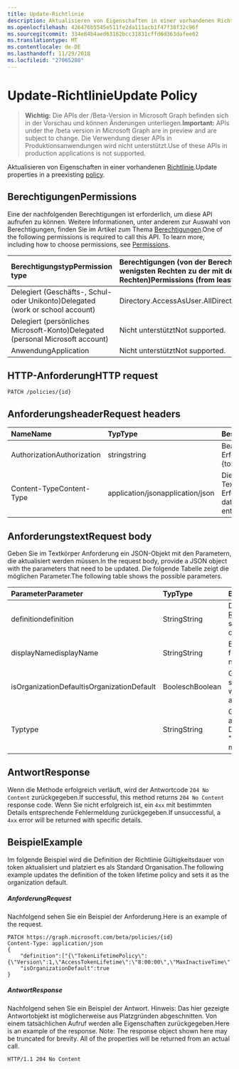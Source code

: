 ```yaml
---
title: Update-Richtlinie
description: Aktualisieren von Eigenschaften in einer vorhandenen Richtlinie.
ms.openlocfilehash: 426476b5545e511fe2da111acb1f47f38f32c96f
ms.sourcegitcommit: 334e84b4aed63162bcc31831cffd6d363dafee02
ms.translationtype: MT
ms.contentlocale: de-DE
ms.lasthandoff: 11/29/2018
ms.locfileid: "27065280"
---
```

# <a name="update-policy"></a><span data-ttu-id="df321-103">Update-Richtlinie</span><span class="sxs-lookup"><span data-stu-id="df321-103">Update Policy</span></span>

> <span data-ttu-id="df321-104">**Wichtig:** Die APIs der /Beta-Version in Microsoft Graph befinden sich in der Vorschau und können Änderungen unterliegen.</span><span class="sxs-lookup"><span data-stu-id="df321-104">**Important:** APIs under the /beta version in Microsoft Graph are in preview and are subject to change.</span></span> <span data-ttu-id="df321-105">Die Verwendung dieser APIs in Produktionsanwendungen wird nicht unterstützt.</span><span class="sxs-lookup"><span data-stu-id="df321-105">Use of these APIs in production applications is not supported.</span></span>

<span data-ttu-id="df321-106">Aktualisieren von Eigenschaften in einer vorhandenen [Richtlinie](../resources/policy.md).</span><span class="sxs-lookup"><span data-stu-id="df321-106">Update properties in a preexisting [policy](../resources/policy.md).</span></span>

## <a name="permissions"></a><span data-ttu-id="df321-107">Berechtigungen</span><span class="sxs-lookup"><span data-stu-id="df321-107">Permissions</span></span>
<span data-ttu-id="df321-p102">Eine der nachfolgenden Berechtigungen ist erforderlich, um diese API aufrufen zu können. Weitere Informationen, unter anderem zur Auswahl von Berechtigungen, finden Sie im Artikel zum Thema [Berechtigungen](/graph/permissions-reference).</span><span class="sxs-lookup"><span data-stu-id="df321-p102">One of the following permissions is required to call this API. To learn more, including how to choose permissions, see [Permissions](/graph/permissions-reference).</span></span>

|<span data-ttu-id="df321-110">Berechtigungstyp</span><span class="sxs-lookup"><span data-stu-id="df321-110">Permission type</span></span>      | <span data-ttu-id="df321-111">Berechtigungen (von der Berechtigung mit den wenigsten Rechten zu der mit den meisten Rechten)</span><span class="sxs-lookup"><span data-stu-id="df321-111">Permissions (from least to most privileged)</span></span>              |
|:--------------------|:---------------------------------------------------------|
|<span data-ttu-id="df321-112">Delegiert (Geschäfts-, Schul- oder Unikonto)</span><span class="sxs-lookup"><span data-stu-id="df321-112">Delegated (work or school account)</span></span> | <span data-ttu-id="df321-113">Directory.AccessAsUser.All</span><span class="sxs-lookup"><span data-stu-id="df321-113">Directory.AccessAsUser.All</span></span>    |
|<span data-ttu-id="df321-114">Delegiert (persönliches Microsoft-Konto)</span><span class="sxs-lookup"><span data-stu-id="df321-114">Delegated (personal Microsoft account)</span></span> | <span data-ttu-id="df321-115">Nicht unterstützt</span><span class="sxs-lookup"><span data-stu-id="df321-115">Not supported.</span></span>    |
|<span data-ttu-id="df321-116">Anwendung</span><span class="sxs-lookup"><span data-stu-id="df321-116">Application</span></span> | <span data-ttu-id="df321-117">Nicht unterstützt</span><span class="sxs-lookup"><span data-stu-id="df321-117">Not supported.</span></span> |

## <a name="http-request"></a><span data-ttu-id="df321-118">HTTP-Anforderung</span><span class="sxs-lookup"><span data-stu-id="df321-118">HTTP request</span></span>

```http
PATCH /policies/{id}
```
## <a name="request-headers"></a><span data-ttu-id="df321-119">Anforderungsheader</span><span class="sxs-lookup"><span data-stu-id="df321-119">Request headers</span></span>
| <span data-ttu-id="df321-120">Name</span><span class="sxs-lookup"><span data-stu-id="df321-120">Name</span></span>       | <span data-ttu-id="df321-121">Typ</span><span class="sxs-lookup"><span data-stu-id="df321-121">Type</span></span> | <span data-ttu-id="df321-122">Beschreibung</span><span class="sxs-lookup"><span data-stu-id="df321-122">Description</span></span>|
|:---------------|:--------|:----------|
| <span data-ttu-id="df321-123">Authorization</span><span class="sxs-lookup"><span data-stu-id="df321-123">Authorization</span></span>  | <span data-ttu-id="df321-124">string</span><span class="sxs-lookup"><span data-stu-id="df321-124">string</span></span>  | <span data-ttu-id="df321-p103">Bearer {token}. Erforderlich.</span><span class="sxs-lookup"><span data-stu-id="df321-p103">Bearer {token}. Required.</span></span> |
| <span data-ttu-id="df321-127">Content-Type</span><span class="sxs-lookup"><span data-stu-id="df321-127">Content-Type</span></span> | <span data-ttu-id="df321-128">application/json</span><span class="sxs-lookup"><span data-stu-id="df321-128">application/json</span></span>  | <span data-ttu-id="df321-p104">Die Art der Daten im Textkörper einer Entität. Erforderlich.</span><span class="sxs-lookup"><span data-stu-id="df321-p104">Nature of the data in the body of an entity. Required.</span></span> |

## <a name="request-body"></a><span data-ttu-id="df321-131">Anforderungstext</span><span class="sxs-lookup"><span data-stu-id="df321-131">Request body</span></span>
<span data-ttu-id="df321-132">Geben Sie im Textkörper Anforderung ein JSON-Objekt mit den Parametern, die aktualisiert werden müssen.</span><span class="sxs-lookup"><span data-stu-id="df321-132">In the request body, provide a JSON object with the parameters that need to be updated.</span></span> <span data-ttu-id="df321-133">Die folgende Tabelle zeigt die möglichen Parameter.</span><span class="sxs-lookup"><span data-stu-id="df321-133">The following table shows the possible parameters.</span></span>

| <span data-ttu-id="df321-134">Parameter</span><span class="sxs-lookup"><span data-stu-id="df321-134">Parameter</span></span>    | <span data-ttu-id="df321-135">Typ</span><span class="sxs-lookup"><span data-stu-id="df321-135">Type</span></span>   |<span data-ttu-id="df321-136">Beschreibung</span><span class="sxs-lookup"><span data-stu-id="df321-136">Description</span></span>|
|:---------------|:--------|:----------|
|<span data-ttu-id="df321-137">definition</span><span class="sxs-lookup"><span data-stu-id="df321-137">definition</span></span>|<span data-ttu-id="df321-138">String</span><span class="sxs-lookup"><span data-stu-id="df321-138">String</span></span>|<span data-ttu-id="df321-139">Die stringified Version des [Richtlinienobjekts](../resources/policy.md) .</span><span class="sxs-lookup"><span data-stu-id="df321-139">The stringified version of the [policy](../resources/policy.md) object.</span></span>|
|<span data-ttu-id="df321-140">displayName</span><span class="sxs-lookup"><span data-stu-id="df321-140">displayName</span></span>|<span data-ttu-id="df321-141">String</span><span class="sxs-lookup"><span data-stu-id="df321-141">String</span></span>|<span data-ttu-id="df321-142">Ein benutzerdefinierter Name für die Richtlinie ein.</span><span class="sxs-lookup"><span data-stu-id="df321-142">A custom name for the policy.</span></span>|
|<span data-ttu-id="df321-143">isOrganizationDefault</span><span class="sxs-lookup"><span data-stu-id="df321-143">isOrganizationDefault</span></span>|<span data-ttu-id="df321-144">Boolesch</span><span class="sxs-lookup"><span data-stu-id="df321-144">Boolean</span></span>|<span data-ttu-id="df321-145">Gibt an, ob diese Richtlinie standardmäßig angewendet wird.</span><span class="sxs-lookup"><span data-stu-id="df321-145">Specifies if this policy is applied by default.</span></span>|
|<span data-ttu-id="df321-146">Typ</span><span class="sxs-lookup"><span data-stu-id="df321-146">type</span></span>|<span data-ttu-id="df321-147">String</span><span class="sxs-lookup"><span data-stu-id="df321-147">String</span></span>|<span data-ttu-id="df321-148">Gibt den Typ der Richtlinie an.</span><span class="sxs-lookup"><span data-stu-id="df321-148">Specifies the type of policy.</span></span> <span data-ttu-id="df321-149">Derzeit muss "TokenLifetimePolicy"</span><span class="sxs-lookup"><span data-stu-id="df321-149">Currently must be "TokenLifetimePolicy"</span></span>|

## <a name="response"></a><span data-ttu-id="df321-150">Antwort</span><span class="sxs-lookup"><span data-stu-id="df321-150">Response</span></span>

<span data-ttu-id="df321-151">Wenn die Methode erfolgreich verläuft, wird der Antwortcode `204 No Content` zurückgegeben.</span><span class="sxs-lookup"><span data-stu-id="df321-151">If successful, this method returns `204 No Content` response code.</span></span> <span data-ttu-id="df321-152">Wenn Sie nicht erfolgreich ist, ein `4xx` mit bestimmten Details entsprechende Fehlermeldung zurückgegeben.</span><span class="sxs-lookup"><span data-stu-id="df321-152">If unsuccessful, a `4xx` error will be returned with specific details.</span></span>

## <a name="example"></a><span data-ttu-id="df321-153">Beispiel</span><span class="sxs-lookup"><span data-stu-id="df321-153">Example</span></span>
<span data-ttu-id="df321-154">Im folgende Beispiel wird die Definition der Richtlinie Gültigkeitsdauer von token aktualisiert und platziert es als Standard Organisation.</span><span class="sxs-lookup"><span data-stu-id="df321-154">The following example updates the definition of the token lifetime policy and sets it as the organization default.</span></span>

##### <a name="request"></a><span data-ttu-id="df321-155">Anforderung</span><span class="sxs-lookup"><span data-stu-id="df321-155">Request</span></span>
<span data-ttu-id="df321-156">Nachfolgend sehen Sie ein Beispiel der Anforderung.</span><span class="sxs-lookup"><span data-stu-id="df321-156">Here is an example of the request.</span></span>

```http
PATCH https://graph.microsoft.com/beta/policies/{id}
Content-Type: application/json
{
    "definition":["{\"TokenLifetimePolicy\":{\"Version\":1,\"AccessTokenLifetime\":\"8:00:00\",\"MaxInactiveTime\":\"20:00:00\",}}"],
    "isOrganizationDefault":true
}
```

##### <a name="response"></a><span data-ttu-id="df321-157">Antwort</span><span class="sxs-lookup"><span data-stu-id="df321-157">Response</span></span>
<span data-ttu-id="df321-p108">Nachfolgend sehen Sie ein Beispiel der Antwort. Hinweis: Das hier gezeigte Antwortobjekt ist möglicherweise aus Platzgründen abgeschnitten. Von einem tatsächlichen Aufruf werden alle Eigenschaften zurückgegeben.</span><span class="sxs-lookup"><span data-stu-id="df321-p108">Here is an example of the response. Note: The response object shown here may be truncated for brevity. All of the properties will be returned from an actual call.</span></span>

```http
HTTP/1.1 204 No Content
```
